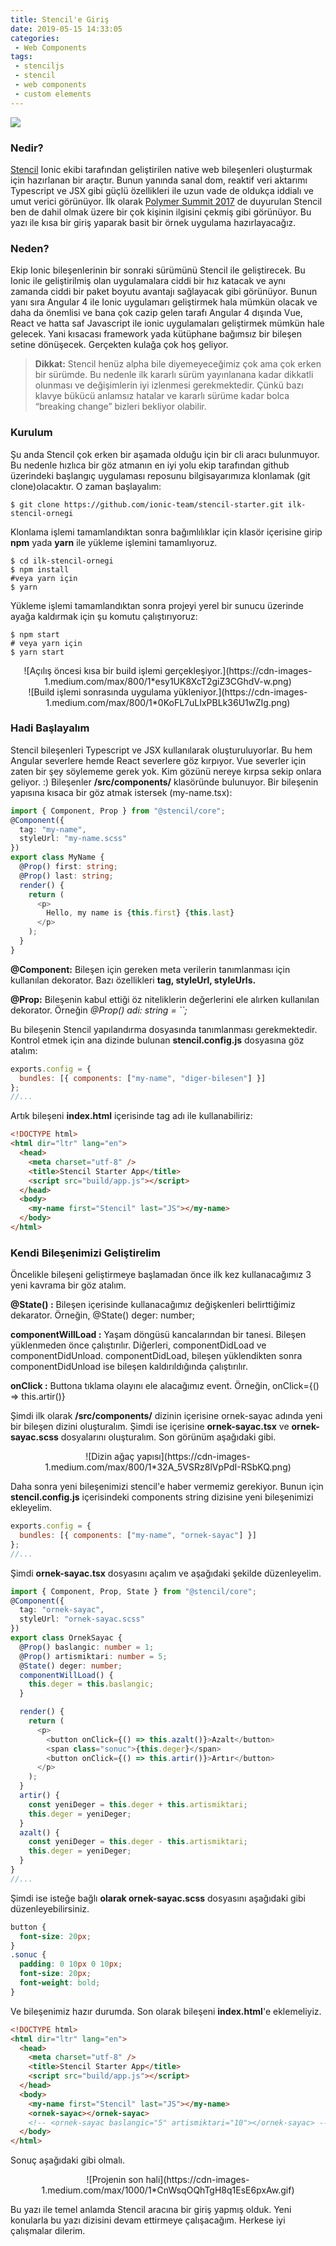 ```yaml
---
title: Stencil'e Giriş
date: 2019-05-15 14:33:05
categories:
 - Web Components
tags:
 - stenciljs
 - stencil
 - web components
 - custom elements
---
```


![](https://cdn-images-1.medium.com/max/1000/1*KtY9DFv1P2mC5JDWrgdeOQ.png)

### **Nedir?**

[Stencil](https://stenciljs.com) Ionic ekibi tarafından geliştirilen native web bileşenleri oluşturmak için hazırlanan bir araçtır. Bunun yanında sanal dom, reaktif veri aktarımı Typescript ve JSX gibi güçlü özellikleri ile uzun vade de oldukça iddialı ve umut verici görünüyor. İlk olarak [Polymer Summit 2017](https://www.youtube.com/watch?v=UfD-k7aHkQE) de duyurulan Stencil ben de dahil olmak üzere bir çok kişinin ilgisini çekmiş gibi görünüyor. Bu yazı ile kısa bir giriş yaparak basit bir örnek uygulama hazırlayacağız.

### **Neden?**

Ekip Ionic bileşenlerinin bir sonraki sürümünü Stencil ile geliştirecek. Bu Ionic ile geliştirilmiş olan uygulamalara ciddi bir hız katacak ve aynı zamanda ciddi bir paket boyutu avantajı sağlayacak gibi görünüyor. Bunun yanı sıra Angular 4 ile Ionic uygulamarı geliştirmek hala mümkün olacak ve daha da önemlisi ve bana çok cazip gelen tarafı Angular 4 dışında Vue, React ve hatta saf Javascript ile ionic uygulamaları geliştirmek mümkün hale gelecek. Yani kısacası framework yada kütüphane bağımsız bir bileşen setine dönüşecek. Gerçekten kulağa çok hoş geliyor.

> **Dikkat:** Stencil henüz alpha bile diyemeyeceğimiz çok ama çok erken bir sürümde. Bu nedenle ilk kararlı sürüm yayınlanana kadar dikkatli olunması ve değişimlerin iyi izlenmesi gerekmektedir. Çünkü bazı klavye bükücü anlamsız hatalar ve kararlı sürüme kadar bolca “breaking change” bizleri bekliyor olabilir.

### **Kurulum**

Şu anda Stencil çok erken bir aşamada olduğu için bir cli aracı bulunmuyor. Bu nedenle hızlıca bir göz atmanın en iyi yolu ekip tarafından github üzerindeki başlangıç uygulaması reposunu bilgisayarımıza klonlamak (git clone)olacaktır. O zaman başlayalım:

```shell
$ git clone https://github.com/ionic-team/stencil-starter.git ilk-stencil-ornegi
```

Klonlama işlemi tamamlandıktan sonra bağımlılıklar için klasör içerisine girip **npm** yada **yarn** ile yükleme işlemini tamamlıyoruz.

```shell
$ cd ilk-stencil-ornegi
$ npm install
#veya yarn için
$ yarn
```

Yükleme işlemi tamamlandıktan sonra projeyi yerel bir sunucu üzerinde ayağa kaldırmak için şu komutu çalıştırıyoruz:

```shell
$ npm start
# veya yarn için
$ yarn start
```

<center>
![Açılış öncesi kısa bir build işlemi gerçekleşiyor.](https://cdn-images-1.medium.com/max/800/1*esy1UK8XcT2giZ3CGhdV-w.png)
</center>

<center>
![Build işlemi sonrasında uygulama yükleniyor.](https://cdn-images-1.medium.com/max/800/1*0KoFL7uLIxPBLk36U1wZIg.png)
</center>

### **Hadi Başlayalım**

Stencil bileşenleri Typescript ve JSX kullanılarak oluşturuluyorlar. Bu hem Angular severlere hemde React severlere göz kırpıyor. Vue severler için zaten bir şey söylememe gerek yok. Kim gözünü nereye kırpsa sekip onlara geliyor. :) Bileşenler **/src/components/** klasöründe bulunuyor. Bir bileşenin yapısına kısaca bir göz atmak istersek (my-name.tsx):

```ts
import { Component, Prop } from "@stencil/core";
@Component({
  tag: "my-name",
  styleUrl: "my-name.scss"
})
export class MyName {
  @Prop() first: string;
  @Prop() last: string;
  render() {
    return (
      <p>
        Hello, my name is {this.first} {this.last}
      </p>
    );
  }
}
```

**@Component:** Bileşen için gereken meta verilerin tanımlanması için kullanılan dekorator. Bazı özellikleri **tag, styleUrl, styleUrls.**

**@Prop:** Bileşenin kabul ettiği öz niteliklerin değerlerini ele alırken kullanılan dekorator. Örneğin _@Prop() adi: string = ``;_

Bu bileşenin Stencil yapılandırma dosyasında tanımlanması gerekmektedir. Kontrol etmek için ana dizinde bulunan **stencil.config.js** dosyasına göz atalım:

```js
exports.config = {
  bundles: [{ components: ["my-name", "diger-bilesen"] }]
};
//...
```

Artık bileşeni **index.html** içerisinde tag adı ile kullanabiliriz:

```html
<!DOCTYPE html>
<html dir="ltr" lang="en">
  <head>
    <meta charset="utf-8" />
    <title>Stencil Starter App</title>
    <script src="build/app.js"></script>
  </head>
  <body>
    <my-name first="Stencil" last="JS"></my-name>
  </body>
</html>
```

### **Kendi Bileşenimizi Geliştirelim**

Öncelikle bileşeni geliştirmeye başlamadan önce ilk kez kullanacağımız 3 yeni kavrama bir göz atalım.

**@State() :** Bileşen içerisinde kullanacağımız değişkenleri belirttiğimiz dekarator. Örneğin, @State() deger: number;

**componentWillLoad :** Yaşam döngüsü kancalarından bir tanesi. Bileşen yüklenmeden önce çalıştırılır. Diğerleri, componentDidLoad ve componentDidUnload. componentDidLoad, bileşen yüklendikten sonra componentDidUnload ise bileşen kaldırıldığında çalıştırılır.

**onClick :** Buttona tıklama olayını ele alacağımız event. Örneğin, onClick={() => this.artir()}

Şimdi ilk olarak **/src/components/** dizinin içerisine ornek-sayac adında yeni bir bileşen dizini oluşturalım. Şimdi ise içerisine **ornek-sayac.tsx** ve **ornek-sayac.scss** dosyalarını oluşturalım. Son görünüm aşağıdaki gibi.

<center>
![Dizin ağaç yapısı](https://cdn-images-1.medium.com/max/800/1*32A_5VSRz8lVpPdI-RSbKQ.png)
</center>

Daha sonra yeni bileşenimizi stencil'e haber vermemiz gerekiyor. Bunun için **stencil.config.js** içerisindeki components string dizisine yeni bileşenimizi ekleyelim.

```js
exports.config = {
  bundles: [{ components: ["my-name", "ornek-sayac"] }]
};
//...
```

Şimdi **ornek-sayac.tsx** dosyasını açalım ve aşağıdaki şekilde düzenleyelim.

```ts
import { Component, Prop, State } from "@stencil/core";
@Component({
  tag: "ornek-sayac",
  styleUrl: "ornek-sayac.scss"
})
export class OrnekSayac {
  @Prop() baslangic: number = 1;
  @Prop() artismiktari: number = 5;
  @State() deger: number;
  componentWillLoad() {
    this.deger = this.baslangic;
  }

  render() {
    return (
      <p>
        <button onClick={() => this.azalt()}>Azalt</button>
        <span class="sonuc">{this.deger}</span>
        <button onClick={() => this.artir()}>Artır</button>
      </p>
    );
  }
  artir() {
    const yeniDeger = this.deger + this.artismiktari;
    this.deger = yeniDeger;
  }
  azalt() {
    const yeniDeger = this.deger - this.artismiktari;
    this.deger = yeniDeger;
  }
}
//...
```

Şimdi ise isteğe bağlı **olarak ornek-sayac.scss** dosyasını aşağıdaki gibi düzenleyebilirsiniz.

```scss
button {
  font-size: 20px;
}
.sonuc {
  padding: 0 10px 0 10px;
  font-size: 20px;
  font-weight: bold;
}
```

Ve bileşenimiz hazır durumda. Son olarak bileşeni **index.html**'e eklemeliyiz.

```html
<!DOCTYPE html>
<html dir="ltr" lang="en">
  <head>
    <meta charset="utf-8" />
    <title>Stencil Starter App</title>
    <script src="build/app.js"></script>
  </head>
  <body>
    <my-name first="Stencil" last="JS"></my-name>
    <ornek-sayac></ornek-sayac>
    <!-- <ornek-sayac baslangic="5" artismiktari="10"></ornek-sayac> -->
  </body>
</html>
```

Sonuç aşağıdaki gibi olmalı.
<center>
![Projenin son hali](https://cdn-images-1.medium.com/max/1000/1*CnWsqOQhTgH8q1EsE6pxAw.gif)
</center>

Bu yazı ile temel anlamda Stencil aracına bir giriş yapmış olduk. Yeni konularla bu yazı dizisini devam ettirmeye çalışacağım. Herkese iyi çalışmalar dilerim.
